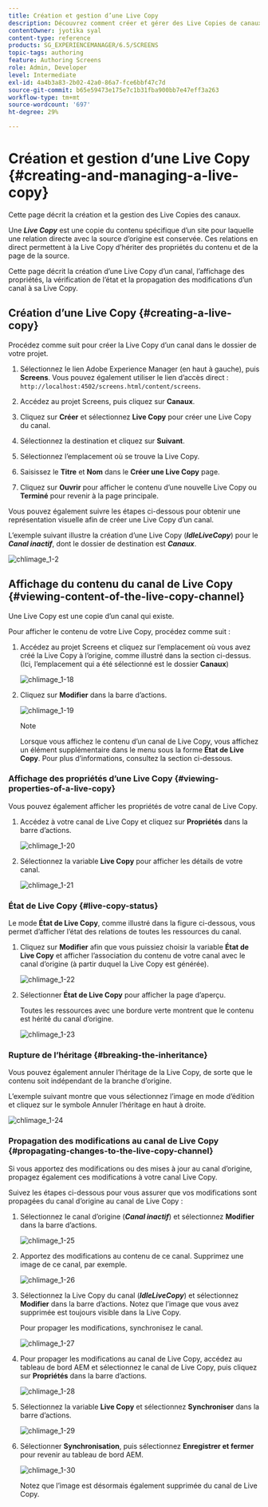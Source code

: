 ```yaml
---
title: Création et gestion d’une Live Copy
description: Découvrez comment créer et gérer des Live Copies de canaux dans AEM Screens.
contentOwner: jyotika syal
content-type: reference
products: SG_EXPERIENCEMANAGER/6.5/SCREENS
topic-tags: authoring
feature: Authoring Screens
role: Admin, Developer
level: Intermediate
exl-id: 4a4b3a83-2b02-42a0-86a7-fce6bbf47c7d
source-git-commit: b65e59473e175e7c1b31fba900bb7e47eff3a263
workflow-type: tm+mt
source-wordcount: '697'
ht-degree: 29%

---
```


# Création et gestion d’une Live Copy {#creating-and-managing-a-live-copy}

Cette page décrit la création et la gestion des Live Copies des canaux.

Une ***Live Copy*** est une copie du contenu spécifique d’un site pour laquelle une relation directe avec la source d’origine est conservée. Ces relations en direct permettent à la Live Copy d’hériter des propriétés du contenu et de la page de la source.

Cette page décrit la création d’une Live Copy d’un canal, l’affichage des propriétés, la vérification de l’état et la propagation des modifications d’un canal à sa Live Copy.


## Création d’une Live Copy {#creating-a-live-copy}

Procédez comme suit pour créer la Live Copy d’un canal dans le dossier de votre projet.

1. Sélectionnez le lien Adobe Experience Manager (en haut à gauche), puis **Screens**. Vous pouvez également utiliser le lien d’accès direct : `http://localhost:4502/screens.html/content/screens`.

1. Accédez au projet Screens, puis cliquez sur **Canaux**.
1. Cliquez sur **Créer** et sélectionnez **Live Copy** pour créer une Live Copy du canal.
1. Sélectionnez la destination et cliquez sur **Suivant**.
1. Sélectionnez l’emplacement où se trouve la Live Copy.
1. Saisissez le **Titre** et **Nom** dans le **Créer une Live Copy** page.

1. Cliquez sur **Ouvrir** pour afficher le contenu d’une nouvelle Live Copy ou **Terminé** pour revenir à la page principale.

Vous pouvez également suivre les étapes ci-dessous pour obtenir une représentation visuelle afin de créer une Live Copy d’un canal.

L’exemple suivant illustre la création d’une Live Copy (***IdleLiveCopy***) pour le ***Canal inactif***, dont le dossier de destination est ***Canaux***.

![chlimage_1-2](assets/chlimage_1-2.gif)

## Affichage du contenu du canal de Live Copy {#viewing-content-of-the-live-copy-channel}

Une Live Copy est une copie d’un canal qui existe.

Pour afficher le contenu de votre Live Copy, procédez comme suit :

1. Accédez au projet Screens et cliquez sur l’emplacement où vous avez créé la Live Copy à l’origine, comme illustré dans la section ci-dessus. (Ici, l’emplacement qui a été sélectionné est le dossier **Canaux**)

   ![chlimage_1-18](assets/chlimage_1-18.png)

1. Cliquez sur **Modifier** dans la barre d’actions.

   ![chlimage_1-19](assets/chlimage_1-19.png)

   >[!NOTE]
   >
   >Lorsque vous affichez le contenu d’un canal de Live Copy, vous affichez un élément supplémentaire dans le menu sous la forme **État de Live Copy**. Pour plus d’informations, consultez la section ci-dessous.

### Affichage des propriétés d’une Live Copy {#viewing-properties-of-a-live-copy}

Vous pouvez également afficher les propriétés de votre canal de Live Copy.

1. Accédez à votre canal de Live Copy et cliquez sur **Propriétés** dans la barre d’actions.

   ![chlimage_1-20](assets/chlimage_1-20.png)

1. Sélectionnez la variable **Live Copy** pour afficher les détails de votre canal.

   ![chlimage_1-21](assets/chlimage_1-21.png)

### État de Live Copy {#live-copy-status}

Le mode **État de Live Copy**, comme illustré dans la figure ci-dessous, vous permet d’afficher l’état des relations de toutes les ressources du canal.

1. Cliquez sur **Modifier** afin que vous puissiez choisir la variable **État de Live Copy** et afficher l’association du contenu de votre canal avec le canal d’origine (à partir duquel la Live Copy est générée).

   ![chlimage_1-22](assets/chlimage_1-22.png)

1. Sélectionner **État de Live Copy** pour afficher la page d’aperçu.

   Toutes les ressources avec une bordure verte montrent que le contenu est hérité du canal d’origine.

   ![chlimage_1-23](assets/chlimage_1-23.png)

### Rupture de l’héritage {#breaking-the-inheritance}

Vous pouvez également annuler l’héritage de la Live Copy, de sorte que le contenu soit indépendant de la branche d’origine.

L’exemple suivant montre que vous sélectionnez l’image en mode d’édition et cliquez sur le symbole Annuler l’héritage en haut à droite.

![chlimage_1-24](assets/chlimage_1-24.png)

### Propagation des modifications au canal de Live Copy {#propagating-changes-to-the-live-copy-channel}

Si vous apportez des modifications ou des mises à jour au canal d’origine, propagez également ces modifications à votre canal Live Copy.

Suivez les étapes ci-dessous pour vous assurer que vos modifications sont propagées du canal d’origine au canal de Live Copy :

1. Sélectionnez le canal d’origine (***Canal inactif***) et sélectionnez **Modifier** dans la barre d’actions.

   ![chlimage_1-25](assets/chlimage_1-25.png)

1. Apportez des modifications au contenu de ce canal. Supprimez une image de ce canal, par exemple.

   ![chlimage_1-26](assets/chlimage_1-26.png)

1. Sélectionnez la Live Copy du canal (***IdleLiveCopy***) et sélectionnez **Modifier** dans la barre d’actions. Notez que l’image que vous avez supprimée est toujours visible dans la Live Copy.

   Pour propager les modifications, synchronisez le canal.

   ![chlimage_1-27](assets/chlimage_1-27.png)

1. Pour propager les modifications au canal de Live Copy, accédez au tableau de bord AEM et sélectionnez le canal de Live Copy, puis cliquez sur **Propriétés** dans la barre d’actions.

   ![chlimage_1-28](assets/chlimage_1-28.png)

1. Sélectionnez la variable **Live Copy** et sélectionnez **Synchroniser** dans la barre d’actions.

   ![chlimage_1-29](assets/chlimage_1-29.png)

1. Sélectionner **Synchronisation**, puis sélectionnez **Enregistrer et fermer** pour revenir au tableau de bord AEM.

   ![chlimage_1-30](assets/chlimage_1-30.png)

   Notez que l’image est désormais également supprimée du canal de Live Copy.
